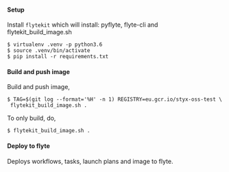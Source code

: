 #### Setup
Install `flytekit` which will install: pyflyte, flyte-cli and flytekit_build_image.sh 
```
$ virtualenv .venv -p python3.6
$ source .venv/bin/activate
$ pip install -r requirements.txt
```

#### Build and push image
Build and push image,

```
$ TAG=$(git log --format='%H' -n 1) REGISTRY=eu.gcr.io/styx-oss-test \
 flytekit_build_image.sh .
```

To only build, do,
```
$ flytekit_build_image.sh .
```

#### Deploy to flyte
Deploys workflows, tasks, launch plans and image to flyte.

